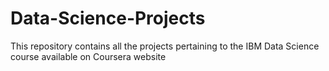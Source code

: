 # Data-Science-Projects
This repository contains all the projects pertaining to the IBM Data Science course available on Coursera website
